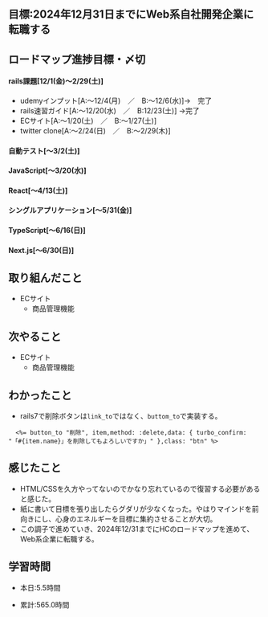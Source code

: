 ## 目標:2024年12月31日までにWeb系自社開発企業に転職する

## ロードマップ進捗目標・〆切
#### rails課題[12/1(金)～2/29(土)]
* udemyインプット[A:～12/4(月)　／　B:～12/6(水)]→　完了
* rails速習ガイド[A:～12/20(水)　／　B:12/23(土)]
→完了
* ECサイト[A:～1/20(土)　／　B:～1/27(土)]
* twitter clone[A:～2/24(日)　／　B:～2/29(木)]

#### 自動テスト[～3/2(土)]
#### JavaScript[～3/20(水)]
#### React[～4/13(土)]
#### シングルアプリケーション[～5/31(金)]
#### TypeScript[～6/16(日)]
#### Next.js[～6/30(日)]


## 取り組んだこと
- ECサイト
  - 商品管理機能


## 次やること
- ECサイト
  - 商品管理機能
  
## わかったこと
- rails7で削除ボタンは``link_to``ではなく、``buttom_to``で実装する。
```
  <%= button_to "削除", item,method: :delete,data: { turbo_confirm: "「#{item.name}」を削除してもよろしいですか」" },class: "btn" %>
```
 
## 感じたこと
* HTML/CSSを久方やってないのでかなり忘れているので復習する必要があると感じた。
* 紙に書いて目標を張り出したらグダリが少なくなった。やはりマインドを前向きにし、心身のエネルギーを目標に集約させることが大切。
* この調子で進めていき、2024年12/31までにHCのロードマップを進めて、Web系企業に転職する。


## 学習時間
- 本日:5.5時間

- 累計:565.0時間
